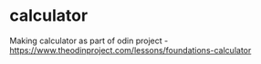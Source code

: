 # calculator
Making calculator as part of odin project - https://www.theodinproject.com/lessons/foundations-calculator
